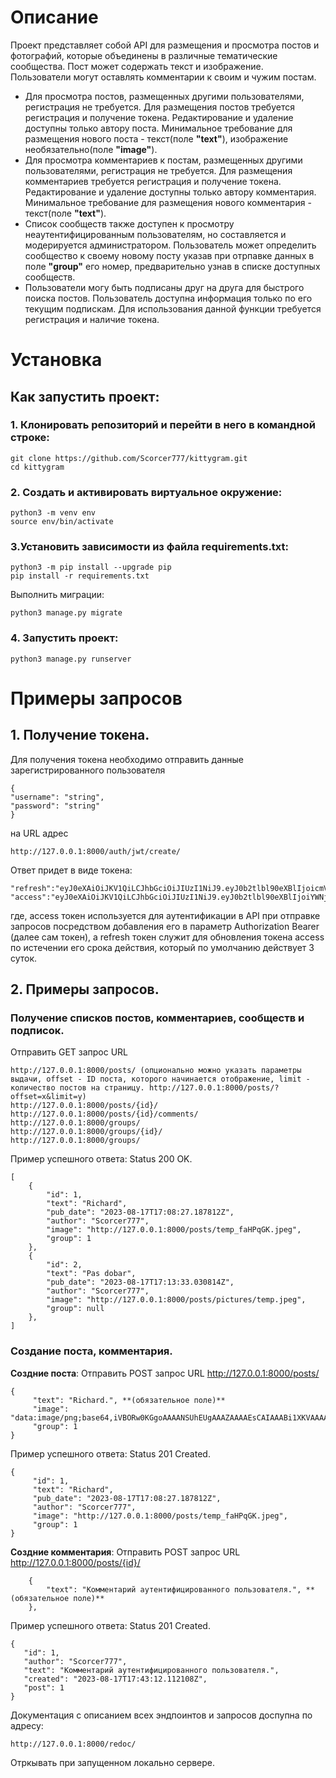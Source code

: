 # Описание

Проект представляет собой API для размещения и просмотра постов и фотографий, которые объединены в различные тематические сообщества. Пост может содержать текст и изображение. Пользователи могут оставлять комментарии к своим и чужим постам.

- Для просмотра постов, размещенных другими пользователями, регистрация не требуется. Для размещения постов
требуется регистрация и получение токена. Редактирование и удаление доступны только автору поста. Минимальное требование для размещения нового поста - текст(поле **"text"**), изображение необязательно(поле **"image"**).
- Для просмотра комментариев к постам, размещенных другими пользователями, регистрация не требуется. Для размещения комментариев
требуется регистрация и получение токена. Редактирование и удаление доступны только автору комментария. Минимальное требование для размещения нового комментария - текст(поле **"text"**).
- Список сообществ также доступен к просмотру неаутентифицированным пользователям, но составляется и модерируется администратором. Пользователь может определить сообщество к своему новому посту указав при отрпавке данных в поле **"group"** его номер, предварительно узнав в списке доступных сообществ.
- Пользователи могу быть подписаны друг на друга для быстрого поиска постов. Пользователь доступна информация только по его текущим подпискам.
Для использования данной функции требуется регистрация и наличие токена.
     
     

# Установка
## Как запустить проект:
### 1. Клонировать репозиторий и перейти в него в командной строке:
```
git clone https://github.com/Scorcer777/kittygram.git
cd kittygram
```
### 2. Cоздать и активировать виртуальное окружение:
```
python3 -m venv env
source env/bin/activate
```
### 3.Установить зависимости из файла requirements.txt:
```
python3 -m pip install --upgrade pip
pip install -r requirements.txt
```
Выполнить миграции:
```
python3 manage.py migrate
```
### 4. Запустить проект:
```
python3 manage.py runserver
```
# Примеры запросов

## 1. Получение токена.

Для получения токена необходимо отправить данные зарегистрированного пользователя
```
{
"username": "string",
"password": "string"
}
```
на URL адрес
```
http://127.0.0.1:8000/auth/jwt/create/
```
Ответ придет в виде токена:
```
"refresh":"eyJ0eXAiOiJKV1QiLCJhbGciOiJIUzI1NiJ9.eyJ0b2tlbl90eXBlIjoicmVmcmVzaCIsImV4cCI6MTY5MjM3NzgxOCwiaWF0IjoxNjkyMjkxNDE4LCJqdGkiOiIxM2RkOTg1ZTc1MTk0MGI5YmNmMDI2YmFkMmJhY2MxMSIsInVzZXJfaWQiOjF9._GbFYOfjJBxCanCbEB2Y4KLEuYNRR6kBdiObS8lKYO4",
"access":"eyJ0eXAiOiJKV1QiLCJhbGciOiJIUzI1NiJ9.eyJ0b2tlbl90eXBlIjoiYWNjZXNzIiwiZXhwIjoxNjkyNTUwNjE4LCJpYXQiOjE2OTIyOTE0MTgsImp0aSI6ImYzNjBhZDk4OWI4YjRjMGM4NDAzYjlhMmQ1NWM1MWYyIiwidXNlcl9pZCI6MX0.R3faMt6BV3KRTm49lessQw65uXck9a4Z4Dz8kWT0zrM"
```
где, access токен используется для аутентификации в API при отправке запросов посредством добавления его в параметр Authorization Bearer (далее сам токен), а refresh токен служит для обновления токена access по истечении его срока действия, который по умолчанию действует 3 суток.

## 2. Примеры запросов.

### Получение списков постов, комментариев, сообществ и подписок.
Отправить GET запрос URL
```
http://127.0.0.1:8000/posts/ (опционально можно указать параметры выдачи, offset - ID поста, которого начинается отображение, limit - количество постов на страницу. http://127.0.0.1:8000/posts/?offset=x&limit=y)
http://127.0.0.1:8000/posts/{id}/
http://127.0.0.1:8000/posts/{id}/comments/
http://127.0.0.1:8000/groups/
http://127.0.0.1:8000/groups/{id}/
http://127.0.0.1:8000/groups/
```
Пример успешного ответа:
Status 200 OK.
```
[
    {
        "id": 1,
        "text": "Richard",
        "pub_date": "2023-08-17T17:08:27.187812Z",
        "author": "Scorcer777",
        "image": "http://127.0.0.1:8000/posts/temp_faHPqGK.jpeg",
        "group": 1
    },
    {
        "id": 2,
        "text": "Pas dobar",
        "pub_date": "2023-08-17T17:13:33.030814Z",
        "author": "Scorcer777",
        "image": "http://127.0.0.1:8000/posts/pictures/temp.jpeg",
        "group": null
    },
]
```


### Создание поста, комментария.
**Создние поста**:
Отправить POST запрос URL
http://127.0.0.1:8000/posts/
```
{
     "text": "Richard.", **(обязательное поле)**
     "image": "data:image/png;base64,iVBORw0KGgoAAAANSUhEUgAAAZAAAAEsCAIAAABi1XKVAAAAGXRFWH"
     "group": 1
}
```
Пример успешного ответа:
Status 201 Created.
```
{
     "id": 1,
     "text": "Richard",
     "pub_date": "2023-08-17T17:08:27.187812Z",
     "author": "Scorcer777",
     "image": "http://127.0.0.1:8000/posts/temp_faHPqGK.jpeg",
     "group": 1
}
```

**Создние комментария**:
Отправить POST запрос URL
http://127.0.0.1:8000/posts/{id}/
```
    {
        "text": "Комментарий аутентифицированного пользователя.", **(обязательное поле)**
    },
```
Пример успешного ответа:
Status 201 Created.
```
{
   "id": 1,
   "author": "Scorcer777",
   "text": "Комментарий аутентифицированного пользователя.",
   "created": "2023-08-17T17:43:12.112108Z",
   "post": 1
}
```
Документация с описанием всех эндпоинтов и запросов доспупна по адресу:
```
http://127.0.0.1:8000/redoc/
```
Отркывать при запущенном локально сервере.








